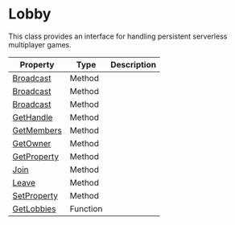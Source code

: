 # Lobby

This class provides an interface for handling persistent serverless multiplayer games.

| Property | Type | Description |
|---|---|---|
| [Broadcast](Lobby_Broadcast.md) | Method |  |
| [Broadcast](Lobby_Broadcast.md) | Method |  |
| [Broadcast](Lobby_Broadcast.md) | Method |  |
| [GetHandle](Lobby_GetHandle.md) | Method |  |
| [GetMembers](Lobby_GetMembers.md) | Method |  |
| [GetOwner](Lobby_GetOwner.md) | Method |  |
| [GetProperty](Lobby_GetProperty.md) | Method |  |
| [Join](Lobby_Join.md) | Method |  |
| [Leave](Lobby_Leave.md) | Method |  |
| [SetProperty](Lobby_SetProperty.md) | Method |  |
| [GetLobbies](GetLobbies.md) | Function |  |
